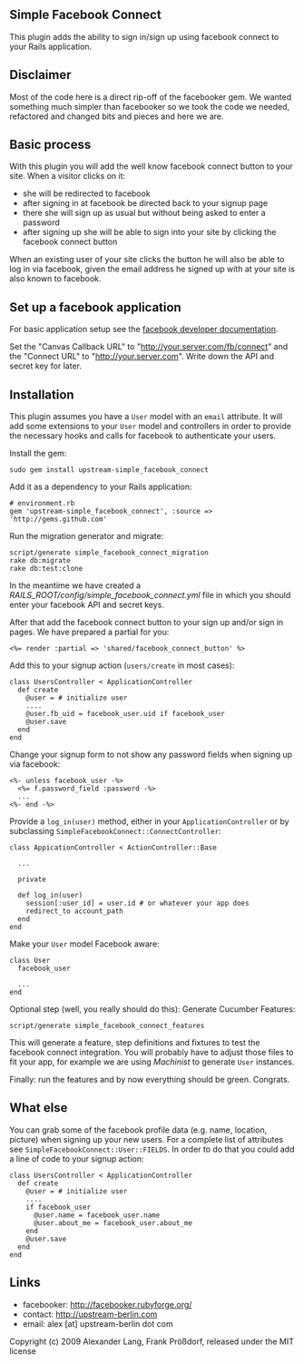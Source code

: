 ## Simple Facebook Connect

This plugin adds the ability to sign in/sign up using facebook connect to your Rails application.

## Disclaimer

Most of the code here is a direct rip-off of the facebooker gem. We wanted something much simpler than facebooker so we took the code we needed, refactored and changed bits and pieces and here we are.

## Basic process

With this plugin you will add the well know facebook connect button to your site. When a visitor clicks on it:

* she will be redirected to facebook
* after signing in at facebook be directed back to your signup page
* there she will sign up as usual but without being asked to enter a password
* after signing up she will be able to sign into your site by clicking the facebook connect button

When an existing user of your site clicks the button he will also be able to log in via facebook, given the email address he signed up with at your site is also known to facebook.

## Set up a facebook application

For basic application setup see the [facebook developer documentation](http://developers.facebook.com/get_started.php).

Set the "Canvas Callback URL" to "http://your.server.com/fb/connect" and the "Connect URL" to "http://your.server.com". Write down the API and secret key for later.


## Installation

This plugin assumes you have a `User` model with an `email` attribute. It will add some extensions to your `User` model and controllers in order to provide the necessary hooks and calls for facebook to authenticate your users.

Install the gem:

    sudo gem install upstream-simple_facebook_connect
    
Add it as a dependency to your Rails application:

    # environment.rb
    gem 'upstream-simple_facebook_connect', :source => 'http://gems.github.com'
    
Run the migration generator and migrate:

    script/generate simple_facebook_connect_migration
    rake db:migrate
    rake db:test:clone
    
In the meantime we have created a _RAILS_ROOT/config/simple_facebook_connect.yml_ file in which you should enter your facebook API and secret keys.
    
After that add the facebook connect button to your sign up and/or sign in pages. We have prepared a partial for you:

    <%= render :partial => 'shared/facebook_connect_button' %>
    
Add this to your signup action (`users/create` in most cases):

    class UsersController < ApplicationController
      def create
        @user = # initialize user
        ....
        @user.fb_uid = facebook_user.uid if facebook_user
        @user.save
      end
    end
    
Change your signup form to not show any password fields when signing up via facebook:

    <%- unless facebook_user -%>
      <%= f.password_field :password -%>
      ...
    <%- end -%>
    
Provide a `log_in(user)` method, either in your `ApplicationController` or by subclassing `SimpleFacebookConnect::ConnectController`:

    class AppicationController < ActionController::Base
    
      ...
      
      private
      
      def log_in(user)
        session[:user_id] = user.id # or whatever your app does
        redirect_to account_path
      end
    end
    
Make your `User` model Facebook aware:

    class User
      facebook_user
      
      ...
    end
    
Optional step (well, you really should do this): Generate Cucumber Features:

    script/generate simple_facebook_connect_features
    
This will generate a feature, step definitions and fixtures to test the facebook connect integration. You will probably have to adjust those files to fit your app, for example we are using _Machinist_ to generate `User` instances.

Finally: run the features and by now everything should be green. Congrats.

## What else

You can grab some of the facebook profile data (e.g. name, location, picture) when signing up your new users. For a complete list of attributes see `SimpleFacebookConnect::User::FIELDS`. In order to do that you could add a line of code to your signup action:

    class UsersController < ApplicationController
      def create
        @user = # initialize user
        ....
        if facebook_user
          @user.name = facebook_user.name
          @user.about_me = facebook_user.about_me
        end
        @user.save
      end
    end

## Links

* facebooker: http://facebooker.rubyforge.org/
* contact: http://upstream-berlin.com
* email: alex [at] upstream-berlin dot com


Copyright (c) 2009 Alexander Lang, Frank Prößdorf, released under the MIT license
